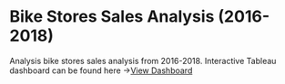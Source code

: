 # Bike Stores Sales Analysis (2016-2018)

Analysis bike stores sales analysis from 2016-2018. Interactive Tableau dashboard can be found here ->[View Dashboard](https://public.tableau.com/views/bikestoressalesanalysisdashboard/Dashboard1?:language=en-US&:sid=&:redirect=auth&:display_count=n&:origin=viz_share_link)

